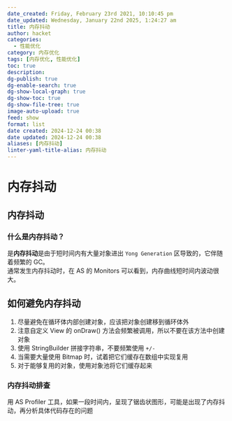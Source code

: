```yaml
---
date_created: Friday, February 23rd 2021, 10:10:45 pm
date_updated: Wednesday, January 22nd 2025, 1:24:27 am
title: 内存抖动
author: hacket
categories:
  - 性能优化
category: 内存优化
tags: [内存优化, 性能优化]
toc: true
description: 
dg-publish: true
dg-enable-search: true
dg-show-local-graph: true
dg-show-toc: true
dg-show-file-tree: true
image-auto-upload: true
feed: show
format: list
date created: 2024-12-24 00:38
date updated: 2024-12-24 00:38
aliases: [内存抖动]
linter-yaml-title-alias: 内存抖动
---
```


# 内存抖动

## 内存抖动

### 什么是内存抖动？

是**内存抖动**是由于短时间内有大量对象进出 `Yong Generation` 区导致的，它伴随着频繁的 GC。<br />通常发生内存抖动时，在 AS 的 Monitors 可以看到，内存曲线短时间内波动很大。

## 如何避免内存抖动

1. 尽量避免在循环体内部创建对象，应该把对象创建移到循环体外
2. 注意自定义 View 的 onDraw() 方法会频繁被调用，所以不要在该方法中创建对象
3. 使用 StringBuilder 拼接字符串，不要频繁使用 `+/-`
4. 当需要大量使用 Bitmap 时，试着把它们缓存在数组中实现复用
5. 对于能够复用的对象，使用对象池将它们缓存起来

### 内存抖动排查

用 AS Profiler 工具，如果一段时间内，呈现了锯齿状图形，可能是出现了内存抖动，再分析具体代码存在的问题
